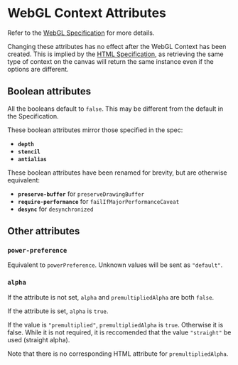 # WebGL Context Attributes
Refer to the [WebGL Specification](https://www.khronos.org/registry/webgl/specs/latest/1.0/#5.2) for more details.

Changing these attributes has no effect after the WebGL Context has been created.
This is implied by the [HTML Specification](https://html.spec.whatwg.org/multipage/canvas.html#dom-canvas-getcontext),
as retrieving the same type of context on the canvas will return the same instance even if the options are different.

## Boolean attributes
All the booleans default to `false`. This may be different from the default in the Specification.

These boolean attributes mirror those specified in the spec:
- **`depth`**
- **`stencil`**
- **`antialias`**

These boolean attributes have been renamed for brevity, but are otherwise equivalent:
- **`preserve-buffer`** for `preserveDrawingBuffer`
- **`require-performance`** for `failIfMajorPerformanceCaveat`
- **`desync`** for `desynchronized`

## Other attributes

### **`power-preference`**
Equivalent to `powerPreference`. Unknown values will be sent as `"default"`.

### **`alpha`**
If the attribute is not set, `alpha` and `premultipliedAlpha` are both `false`.

If the attribute is set, `alpha` is `true`.

If the value is `"premultiplied"`, `premultipliedAlpha` is `true`. Otherwise it is false.
While it is not required, it is reccomended that the value `"straight"` be used (straight alpha).

Note that there is no corresponding HTML attribute for `premultipliedAlpha`.
